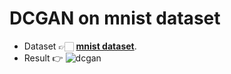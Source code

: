 # DCGAN on mnist dataset
- Dataset 👉🏻 **[mnist dataset](https://www.tensorflow.org/datasets/catalog/mnist)**.
- Result 👉
![dcgan](https://user-images.githubusercontent.com/78360814/136428240-d252cd43-93ab-47e2-81a1-31786a47a93a.gif)

